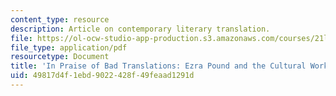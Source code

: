 ```yaml
---
content_type: resource
description: Article on contemporary literary translation.
file: https://ol-ocw-studio-app-production.s3.amazonaws.com/courses/21l-487-modern-poetry-spring-2002/49817d4f1ebd9022428f49feaad1291d_bad_trans1.pdf
file_type: application/pdf
resourcetype: Document
title: 'In Praise of Bad Translations: Ezra Pound and the Cultural Work of Translation'
uid: 49817d4f-1ebd-9022-428f-49feaad1291d
---
```


